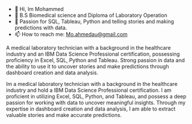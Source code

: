 
- 👋 Hi, Im Mohammed
- 🌱 B.S Biomedical science and Diploma of Laboratory Operation 
- 👀 Passion for SQL, Tableau, Python and telling stories and making predictions with data.
- 📫 How to reach me: Mo.ahmedau@gmail.com

A medical laboratory technician with a background in the healthcare industry and an IBM Data Science Professional certification, possessing proficiency in Excel, SQL, Python and Tableau. Strong passion in data and the ability to use it to uncover stories and make predictions through dashboard creation and data analysis. 

Im a medical laboratory technician with a background in the healthcare industry and hold a IBM Data Science Professional certification. I am proficient in utilizing Excel, SQL, Python, and Tableau, and possess a deep passion for working with data to uncover meaningful insights. Through my expertise in dashboard creation and data analysis, I am able to extract valuable stories and make accurate predictions.

